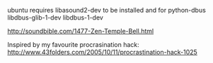 ubuntu requires 	libasound2-dev to be installed and for python-dbus libdbus-glib-1-dev libdbus-1-dev



http://soundbible.com/1477-Zen-Temple-Bell.html

Inspired by my favourite procrasination hack:  http://www.43folders.com/2005/10/11/procrastination-hack-1025